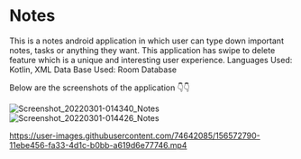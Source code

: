 # Notes

This is a notes android application in which user can type down important notes, tasks or anything they want.
This application has swipe to delete feature which is a unique and interesting user experience.
Languages Used: Kotlin, XML
Data Base Used: Room Database

Below are the screenshots of the application 👇👇

![Screenshot_20220301-014340_Notes](https://user-images.githubusercontent.com/74642085/156161930-aa4c5f2b-a188-4d78-8271-89d497d29c2a.jpg)
![Screenshot_20220301-014426_Notes](https://user-images.githubusercontent.com/74642085/156162159-d62af9be-e0a9-445b-8714-dc55b6647439.jpg)


https://user-images.githubusercontent.com/74642085/156572790-11ebe456-fa33-4d1c-b0bb-a619d6e77746.mp4

